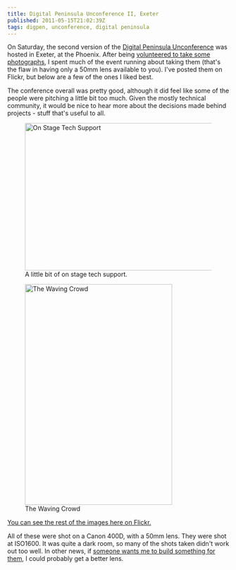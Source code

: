 ```yaml
---
title: Digital Peninsula Unconference II, Exeter
published: 2011-05-15T21:02:39Z
tags: digpen, unconference, digital peninsula
---
```


On Saturday, the second version of the [Digital Peninsula Unconference](http://lanyrd.com/2011/digpenII/) was hosted in Exeter, at the Phoenix. After being [volunteered to take some photographs](http://twitter.com/#!/teddilybear/status/68722214702301185), I spent much of the event running about taking them (that's the flaw in having only a 50mm lens available to you). I've posted them on Flickr, but below are a few of the ones I liked best.

The conference overall was pretty good, although it did feel like some of the people were pitching a little bit too much. Given the mostly technical community, it would be nice to hear more about the decisions made behind projects - stuff that's useful to all.

<figure>
<a href="http://www.flickr.com/photos/nickcharlton/5722585712/" title="On Stage Tech Support by nickcharlton, on Flickr"><img src="http://farm3.static.flickr.com/2091/5722585712_953fd4b22c.jpg" width="500" height="334" alt="On Stage Tech Support"></a>
<figcaption>A little bit of on stage tech support.</figcaption>
</figure>

<figure>
<a href="http://www.flickr.com/photos/nickcharlton/5722002007/" title="The Waving Crowd by nickcharlton, on Flickr"><img src="http://farm3.static.flickr.com/2412/5722002007_1054243cfc.jpg" width="334" height="500" alt="The Waving Crowd"></a>
<figcaption>The Waving Crowd</figcaption>
</figure>

[You can see the rest of the images here on Flickr.](http://www.flickr.com/photos/nickcharlton/sets/72157626728344858/)

All of these were shot on a Canon 400D, with a 50mm lens. They were shot at ISO1600. It was quite a dark room, so many of the shots taken didn't work out too well. In other news, if [someone wants me to build something for them](http://nickcharlton.net/contact), I could probably get a better lens.

